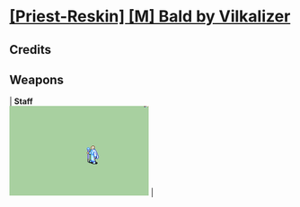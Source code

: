 # [\[Priest-Reskin\] \[M\] Bald by Vilkalizer](./)
## Credits



## Weapons

| <b>Staff</b><br/><img alt="Staff animation" src="./7.%20Staff/Staff.gif"/> |

